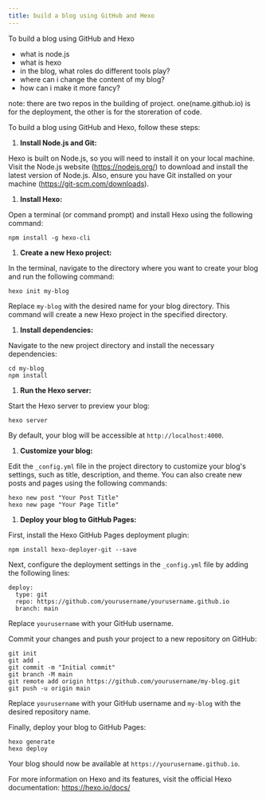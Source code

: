 ```yaml
---
title: build a blog using GitHub and Hexo
---
```


To build a blog using GitHub and Hexo

-  what is node.js
-  what is hexo
-  in the blog, what roles do different tools play?
-  where can i change the content of my blog?
-  how can i make it more fancy?

note: there are two repos in the building of project. one(name.github.io) is for the deployment, the other is for the storeration of code.



To build a blog using GitHub and Hexo, follow these steps:

1. **Install Node.js and Git:**

Hexo is built on Node.js, so you will need to install it on your local machine. Visit the Node.js website (https://nodejs.org/) to download and install the latest version of Node.js. Also, ensure you have Git installed on your machine (https://git-scm.com/downloads).

1. **Install Hexo:**

Open a terminal (or command prompt) and install Hexo using the following command:

```
npm install -g hexo-cli
```

1. **Create a new Hexo project:**

In the terminal, navigate to the directory where you want to create your blog and run the following command:

```
hexo init my-blog
```

Replace `my-blog` with the desired name for your blog directory. This command will create a new Hexo project in the specified directory.

1. **Install dependencies:**

Navigate to the new project directory and install the necessary dependencies:

```
cd my-blog
npm install
```

1. **Run the Hexo server:**

Start the Hexo server to preview your blog:

```
hexo server
```

By default, your blog will be accessible at `http://localhost:4000`.

1. **Customize your blog:**

Edit the `_config.yml` file in the project directory to customize your blog's settings, such as title, description, and theme. You can also create new posts and pages using the following commands:

```
hexo new post "Your Post Title"
hexo new page "Your Page Title"
```

1. **Deploy your blog to GitHub Pages:**

First, install the Hexo GitHub Pages deployment plugin:

```
npm install hexo-deployer-git --save
```

Next, configure the deployment settings in the `_config.yml` file by adding the following lines:

```
deploy:
  type: git
  repo: https://github.com/yourusername/yourusername.github.io
  branch: main
```

Replace `yourusername` with your GitHub username.

Commit your changes and push your project to a new repository on GitHub:

```
git init
git add .
git commit -m "Initial commit"
git branch -M main
git remote add origin https://github.com/yourusername/my-blog.git
git push -u origin main
```

Replace `yourusername` with your GitHub username and `my-blog` with the desired repository name.

Finally, deploy your blog to GitHub Pages:

```
hexo generate
hexo deploy
```

Your blog should now be available at `https://yourusername.github.io`.

For more information on Hexo and its features, visit the official Hexo documentation: https://hexo.io/docs/